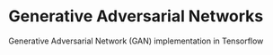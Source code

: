 # Generative Adversarial Networks
Generative Adversarial Network (GAN) implementation in Tensorflow
